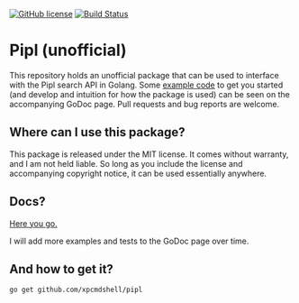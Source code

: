 [![GitHub license](https://img.shields.io/github/license/Naereen/StrapDown.js.svg)](https://github.com/Naereen/StrapDown.js/blob/master/LICENSE)
[![Build Status](https://travis-ci.org/xpcmdshell/pipl.svg?branch=master)](https://travis-ci.org/xpcmdshell/pipl)

# Pipl (unofficial)
This repository holds an unofficial package that can be used to interface with the Pipl search API in Golang. Some [example code](https://godoc.org/github.com/xpcmdshell/pipl#example-package) to get you started (and develop and intuition for how the package is used) can be seen on the accompanying GoDoc page.  Pull requests and bug reports are welcome.

## Where can I use this package?
This package is released under the MIT license. It comes without warranty, and I am not held liable. So long as you include the license and accompanying copyright notice, it can be used essentially anywhere.

## Docs?
[Here you go.](https://godoc.org/github.com/xpcmdshell/pipl)

I will add more examples and tests to the GoDoc page over time.

## And how to get it?
```go get github.com/xpcmdshell/pipl```